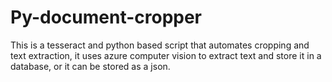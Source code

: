 # Py-document-cropper
This is a tesseract and python based script that automates cropping and text extraction, it uses azure computer vision to extract text and store it in a database, or it can be stored as a json.
